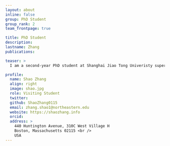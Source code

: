 ```yaml
---
layout: about
inline: false
group: PhD Student
group_rank: 2
team_frontpage: true

title: PhD Student
description:
lastname: Zhang
publications:

teaser: >
  I am a second-year PhD student at Shanghai Jiao Tong Univeristy supervied by Prof. Ying Wen and now is a visiting student at Northeastern Human-Cnetered AI Lab. My research interests include Human-AI Collaboration and Multi-agent System. Specifically, she is now focusing on: Human-in-the-Loop data annotation and AI-in-the-Loop deployment in real world scenario, Involving Large Language Models in Human-AI Collaboration, Zero-shot Coordination in Human-AI Collaboration, Bidirectional Alignment in Human-AI Team.

profile:
  name: Shao Zhang
  align: right
  image: shao.jpg
  role: Visiting Student
  twitter:
  github: ShaoZhang0115
  email: zhang.shao1@northeastern.edu
  website: https://shaozhang.info
  orcid:
  address: >
    440 Huntington Avenue, 310C West Village H
    Boston, Massachusetts 02115 <br />
    USA
---
```

